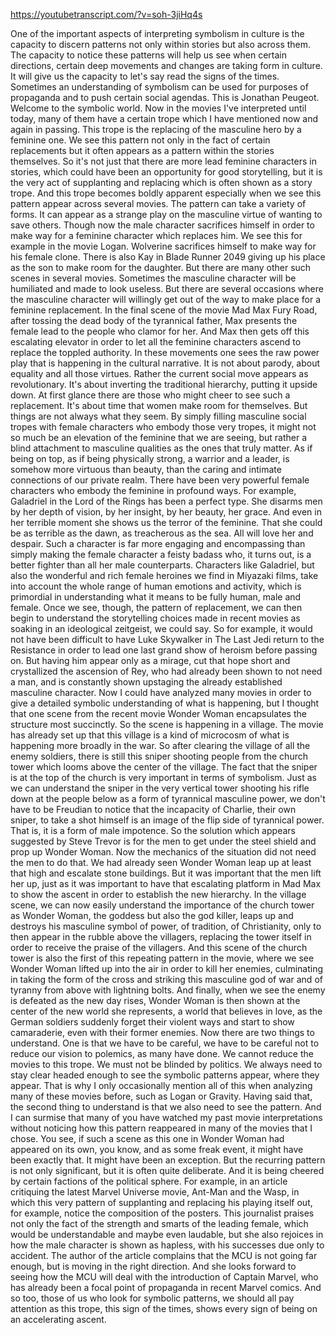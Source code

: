 https://youtubetranscript.com/?v=soh-3jiHq4s

 One of the important aspects of interpreting symbolism in culture is the capacity to discern patterns not only within stories but also across them. The capacity to notice these patterns will help us see when certain directions, certain deep movements and changes are taking form in culture. It will give us the capacity to let's say read the signs of the times. Sometimes an understanding of symbolism can be used for purposes of propaganda and to push certain social agendas. This is Jonathan Peugeot. Welcome to the symbolic world. Now in the movies I've interpreted until today, many of them have a certain trope which I have mentioned now and again in passing. This trope is the replacing of the masculine hero by a feminine one. We see this pattern not only in the fact of certain replacements but it often appears as a pattern within the stories themselves. So it's not just that there are more lead feminine characters in stories, which could have been an opportunity for good storytelling, but it is the very act of supplanting and replacing which is often shown as a story trope. And this trope becomes boldly apparent especially when we see this pattern appear across several movies. The pattern can take a variety of forms. It can appear as a strange play on the masculine virtue of wanting to save others. Though now the male character sacrifices himself in order to make way for a feminine character which replaces him. We see this for example in the movie Logan. Wolverine sacrifices himself to make way for his female clone. There is also Kay in Blade Runner 2049 giving up his place as the son to make room for the daughter. But there are many other such scenes in several movies. Sometimes the masculine character will be humiliated and made to look useless. But there are several occasions where the masculine character will willingly get out of the way to make place for a feminine replacement. In the final scene of the movie Mad Max Fury Road, after tossing the dead body of the tyrannical father, Max presents the female lead to the people who clamor for her. And Max then gets off this escalating elevator in order to let all the feminine characters ascend to replace the toppled authority. In these movements one sees the raw power play that is happening in the cultural narrative. It is not about parody, about equality and all those virtues. Rather the current social move appears as revolutionary. It's about inverting the traditional hierarchy, putting it upside down. At first glance there are those who might cheer to see such a replacement. It's about time that women make room for themselves. But things are not always what they seem. By simply filling masculine social tropes with female characters who embody those very tropes, it might not so much be an elevation of the feminine that we are seeing, but rather a blind attachment to masculine qualities as the ones that truly matter. As if being on top, as if being physically strong, a warrior and a leader, is somehow more virtuous than beauty, than the caring and intimate connections of our private realm. There have been very powerful female characters who embody the feminine in profound ways. For example, Galadriel in the Lord of the Rings has been a perfect type. She disarms men by her depth of vision, by her insight, by her beauty, her grace. And even in her terrible moment she shows us the terror of the feminine. That she could be as terrible as the dawn, as treacherous as the sea. All will love her and despair. Such a character is far more engaging and encompassing than simply making the female character a feisty badass who, it turns out, is a better fighter than all her male counterparts. Characters like Galadriel, but also the wonderful and rich female heroines we find in Miyazaki films, take into account the whole range of human emotions and activity, which is primordial in understanding what it means to be fully human, male and female. Once we see, though, the pattern of replacement, we can then begin to understand the storytelling choices made in recent movies as soaking in an ideological zeitgeist, we could say. So for example, it would not have been difficult to have Luke Skywalker in The Last Jedi return to the Resistance in order to lead one last grand show of heroism before passing on. But having him appear only as a mirage, cut that hope short and crystallized the ascension of Rey, who had already been shown to not need a man, and is constantly shown upstaging the already established masculine character. Now I could have analyzed many movies in order to give a detailed symbolic understanding of what is happening, but I thought that one scene from the recent movie Wonder Woman encapsulates the structure most succinctly. So the scene is happening in a village. The movie has already set up that this village is a kind of microcosm of what is happening more broadly in the war. So after clearing the village of all the enemy soldiers, there is still this sniper shooting people from the church tower which looms above the center of the village. The fact that the sniper is at the top of the church is very important in terms of symbolism. Just as we can understand the sniper in the very vertical tower shooting his rifle down at the people below as a form of tyrannical masculine power, we don't have to be Freudian to notice that the incapacity of Charlie, their own sniper, to take a shot himself is an image of the flip side of tyrannical power. That is, it is a form of male impotence. So the solution which appears suggested by Steve Trevor is for the men to get under the steel shield and prop up Wonder Woman. Now the mechanics of the situation did not need the men to do that. We had already seen Wonder Woman leap up at least that high and escalate stone buildings. But it was important that the men lift her up, just as it was important to have that escalating platform in Mad Max to show the ascent in order to establish the new hierarchy. In the village scene, we can now easily understand the importance of the church tower as Wonder Woman, the goddess but also the god killer, leaps up and destroys his masculine symbol of power, of tradition, of Christianity, only to then appear in the rubble above the villagers, replacing the tower itself in order to receive the praise of the villagers. And this scene of the church tower is also the first of this repeating pattern in the movie, where we see Wonder Woman lifted up into the air in order to kill her enemies, culminating in taking the form of the cross and striking this masculine god of war and of tyranny from above with lightning bolts. And finally, when we see the enemy is defeated as the new day rises, Wonder Woman is then shown at the center of the new world she represents, a world that believes in love, as the German soldiers suddenly forget their violent ways and start to show camaraderie, even with their former enemies. Now there are two things to understand. One is that we have to be careful, we have to be careful not to reduce our vision to polemics, as many have done. We cannot reduce the movies to this trope. We must not be blinded by politics. We always need to stay clear headed enough to see the symbolic patterns appear, where they appear. That is why I only occasionally mention all of this when analyzing many of these movies before, such as Logan or Gravity. Having said that, the second thing to understand is that we also need to see the pattern. And I can surmise that many of you have watched my past movie interpretations without noticing how this pattern reappeared in many of the movies that I chose. You see, if such a scene as this one in Wonder Woman had appeared on its own, you know, and as some freak event, it might have been exactly that. It might have been an exception. But the recurring pattern is not only significant, but it is often quite deliberate. And it is being cheered by certain factions of the political sphere. For example, in an article critiquing the latest Marvel Universe movie, Ant-Man and the Wasp, in which this very pattern of supplanting and replacing his playing itself out, for example, notice the composition of the posters. This journalist praises not only the fact of the strength and smarts of the leading female, which would be understandable and maybe even laudable, but she also rejoices in how the male character is shown as hapless, with his successes due only to accident. The author of the article complains that the MCU is not going far enough, but is moving in the right direction. And she looks forward to seeing how the MCU will deal with the introduction of Captain Marvel, who has already been a focal point of propaganda in recent Marvel comics. And so too, those of us who look for symbolic patterns, we should all pay attention as this trope, this sign of the times, shows every sign of being on an accelerating ascent.